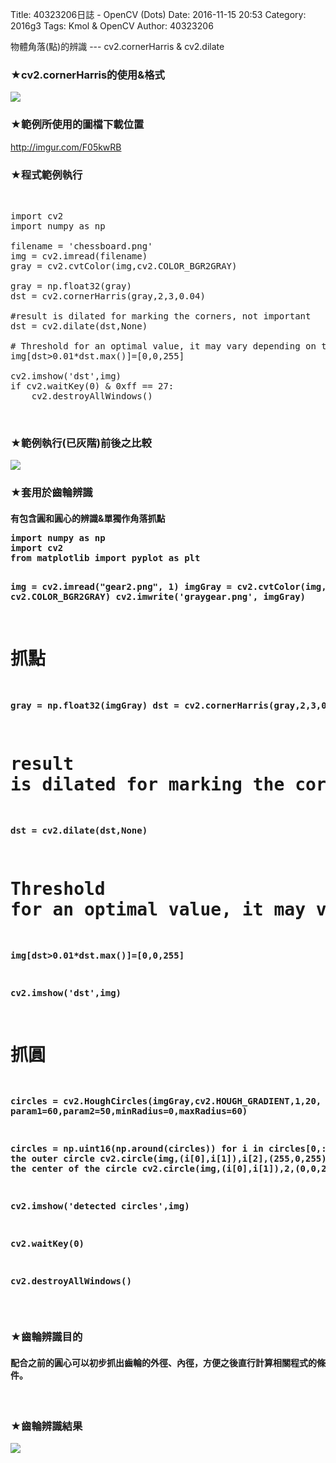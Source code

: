 Title: 40323206日誌 - OpenCV (Dots)
Date: 2016-11-15 20:53
Category: 2016g3
Tags: Kmol & OpenCV 
Author: 40323206

物體角落(點)的辨識 --- cv2.cornerHarris & cv2.dilate

<!-- PELICAN_END_SUMMARY -->


<h3>★cv2.cornerHarris的使用&格式</h3>
<img src="http://i.imgur.com/zne7h7s.jpg">
</br>

<h3>★範例所使用的圖檔下載位置</h3>
<a href="http://imgur.com/F05kwRB">http://imgur.com/F05kwRB</a>
</br>

<h3>★程式範例執行</h3>
</br>

<pre class="brush: bash">
import cv2
import numpy as np

filename = 'chessboard.png'
img = cv2.imread(filename)
gray = cv2.cvtColor(img,cv2.COLOR_BGR2GRAY)

gray = np.float32(gray)
dst = cv2.cornerHarris(gray,2,3,0.04)

#result is dilated for marking the corners, not important
dst = cv2.dilate(dst,None)

# Threshold for an optimal value, it may vary depending on the image.
img[dst>0.01*dst.max()]=[0,0,255]

cv2.imshow('dst',img)
if cv2.waitKey(0) & 0xff == 27:
    cv2.destroyAllWindows()
</pre>

</br>

<h3>★範例執行(已灰階)前後之比較</h3>
<img src="http://i.imgur.com/chMPHbO.jpg">
</br>

<h3>★套用於齒輪辨識</h3>

<h4>
有包含圓和圓心的辨識&單獨作角落抓點
<pre class="brush: bash">
import numpy as np
import cv2
from matplotlib import pyplot as plt

img = cv2.imread("gear2.png", 1)
imgGray = cv2.cvtColor(img, cv2.COLOR_BGR2GRAY)
cv2.imwrite('graygear.png', imgGray)

# 抓點
gray = np.float32(imgGray)
dst = cv2.cornerHarris(gray,2,3,0.04)

# result is dilated for marking the corners, not important
dst = cv2.dilate(dst,None)

# Threshold for an optimal value, it may vary depending on the image.
img[dst>0.01*dst.max()]=[0,0,255]

cv2.imshow('dst',img)

# 抓圓
circles = cv2.HoughCircles(imgGray,cv2.HOUGH_GRADIENT,1,20,
                            param1=60,param2=50,minRadius=0,maxRadius=60)

circles = np.uint16(np.around(circles))
for i in circles[0,:]:
    # draw the outer circle
    cv2.circle(img,(i[0],i[1]),i[2],(255,0,255),2)
    # draw the center of the circle
    cv2.circle(img,(i[0],i[1]),2,(0,0,255),3)

cv2.imshow('detected circles',img)


cv2.waitKey(0)


cv2.destroyAllWindows()
</pre>

</br>

<h3>★齒輪辨識目的</h3>
<h4>配合之前的圓心可以初步抓出齒輪的外徑、內徑，方便之後直行計算相關程式的條件。</h4>
</br>

<h3>★齒輪辨識結果</h3>
<img src="http://i.imgur.com/116TeT4.jpg">
</br>


